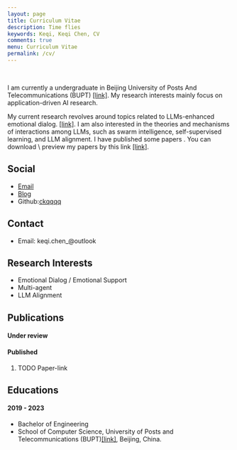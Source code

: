 ```yaml
---
layout: page
title: Curriculum Vitae
description: Time flies
keywords: Keqi, Keqi Chen, CV
comments: true
menu: Curriculum Vitae
permalink: /cv/
---
```

<br>

I am currently a undergraduate in Beijing University of Posts And Telecommunications (BUPT) [[link]](https://www.bupt.edu.cn/).
My research interests mainly focus on application-driven AI research.

My current research revolves around topics related to LLMs-enhanced emotional dialog. [[link]](TODOLink). I am also interested in the theories and mechanisms of interactions among LLMs, such as swarm intelligence, self-supervised learning, and LLM alignment.
I have published some papers . You can download \ preview my papers by this link [[link]](TODOLINK).

## Social

<!-- - 知乎@[沙漏](https://zhihu.com/people/zou-you-50) -->
- [Email](keqi.chen_@outlook)
- [Blog](http://ckqqqq.github.io)
- Github:[ckqqqq](https://github.com/)

## Contact

- Email: keqi.chen_@outlook

## Research Interests

- Emotional Dialog / Emotional Support
- Multi-agent 
- LLM Alignment  

## Publications

#### Under review 

#### Published

1. TODO Paper-link

## Educations

<!-- - CSC visiting PhD student, University of Hamburg, Germany[[link]](https://tams.informatik.uni-hamburg.de/people/zou/)
- Technical Aspects of Multimodal Systems (TAMS)
- Advisor: Prof. Jianwei Zhang[[homepage]](https://tams.informatik.uni-hamburg.de/people/zhang/) -->

#### 2019 - 2023

- Bachelor of Engineering
- School of Computer Science, University of Posts and Telecommunications (BUPT)[[link]](https://www.bupt.edu.cn/), Beijing, China.

<!-- ## Awards & Honors -->

<!-- - 2020: CSC Scholarship for visiting PhD student.
- 2019: Third class Scholarship for PhD. students, UESTC.
- 2018: Third class Scholarship for PhD. students, UESTC.
- 2018: First Prize of National Postgraduate/Graduate innovation and Entrepreneurship Competition
- 2017: First class Scholarship for PhD. students, UESTC.
- 2016: First class Scholarship for Postgraduate/Graduate students, UESTC.
- 2015: Outstanding Awards for Postgraduate/Graduate students, UESTC.
- 2014: National First Prize of the Ninth National Undergraduate Freescale Smart Car Competition.
- 2014: National Scholarship for Undergraduate students, UESTC. -->
<!-- - 2013: First class Scholarship for Undergraduate students, UESTC.
- 2012: National Scholarship for Undergraduate students, UESTC. -->

